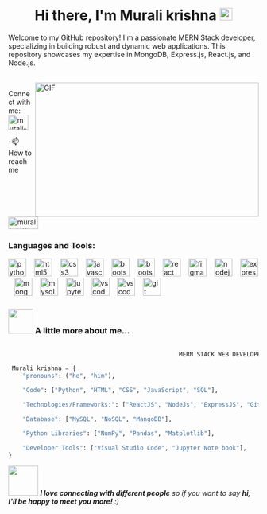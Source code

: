<!-- Header -->
<div align="center">
   <h1>Hi there, I'm Murali krishna <img src="https://media.giphy.com/media/hvRJCLFzcasrR4ia7z/giphy.gif" width="25px"> </h1>
</div>  

Welcome to my GitHub repository! I'm a passionate MERN Stack developer, specializing in building robust and dynamic web applications. This repository showcases my expertise in MongoDB, Express.js, React.js, and Node.js.

<br />
<img align="right" height="270px" width="450px" alt="GIF" src="https://i.pinimg.com/736x/68/83/3b/68833b5182d1acbb47a481d0c5fd8100.jpg" />
<p
<h3 align="left">Connect with me:</h3>
<a href="https://linkedin.com/in/murali-oct5/" target="blank"><img align="center" src="https://raw.githubusercontent.com/rahuldkjain/github-profile-readme-generator/master/src/images/icons/Social/linked-in-alt.svg" alt="murali-oct5" height="30" width="40" /></a> 
</p>

-📫 How to reach me <a href="muralikrishna.r05@gmail.com" target="blank"><img align="center" src="https://img.shields.io/badge/Gmail-D14836?style=for-the-badge&logo=gmail&logoColor=white" alt="murali-oct5" height="25" width="60" /></a> 
 
<p align="left">
</p>

<h3 align="left">Languages and Tools:</h3>
<div align="left">
  <img src="https://skillicons.dev/icons?i=py" height="36" alt="python logo"  />
  <img width="8" />
  <img src="https://cdn.jsdelivr.net/gh/devicons/devicon/icons/html5/html5-original.svg" height="36" alt="html5 logo"  />
  <img width="8" />
  <img src="https://cdn.jsdelivr.net/gh/devicons/devicon/icons/css3/css3-original.svg" height="36" alt="css3 logo"  />
  <img width="8" />
  <img src="https://skillicons.dev/icons?i=js" height="36" alt="javascript logo"  />
  <img width="8" />
  <img src="https://skillicons.dev/icons?i=bootstrap" height="36" alt="bootstrap logo"  />
  <img width="8" />
  <img src="https://user-images.githubusercontent.com/25181517/202896760-337261ed-ee92-4979-84c4-d4b829c7355d.png" height="36" alt="bootstrap logo"  />
  <img width="8" />
  <img src="https://skillicons.dev/icons?i=react" height="36" alt="react logo"  />
  <img width="8" />
  <img src="https://skillicons.dev/icons?i=figma" height="36" alt="figma logo"  />
  <img width="8" />
  <img src="https://skillicons.dev/icons?i=nodejs" height="36" alt="nodejs logo"  />
  <img width="8" />
  <img src="https://skillicons.dev/icons?i=express" height="36" alt="express logo"  />
  <img width="8" />
  <img src="https://skillicons.dev/icons?i=mongodb" height="36" alt="mongodb logo"  />
  <img width="8" />
  <img src="https://skillicons.dev/icons?i=mysql" height="36" alt="mysql logo"  />
  <img width="8" />
  <img src="https://user-images.githubusercontent.com/25181517/183914128-3fc88b4a-4ac1-40e6-9443-9a30182379b7.png" height="36" alt="jupyter notebook"  />
  <img width="8" />
  <img src="https://user-images.githubusercontent.com/25181517/192108891-d86b6220-e232-423a-bf5f-90903e6887c3.png" height="36" alt="vs code"  />
  <img width="8" />
   <img src="https://user-images.githubusercontent.com/25181517/192109061-e138ca71-337c-4019-8d42-4792fdaa7128.png" height="36" alt="vs code"  />
  <img width="8" />
  <img src="https://skillicons.dev/icons?i=git" height="36" alt="git logo"  />
</div>

###


### <img src="https://media.giphy.com/media/VgCDAzcKvsR6OM0uWg/giphy.gif" width="50"> A little more about me...  

```Python

                                                MERN STACK WEB DEVELOPER

 Murali krishna = {
    "pronouns": ("he", "him"),

    "Code": ["Python", "HTML", "CSS", "JavaScript", "SQL"],

    "Technologies/Frameworks:": ["ReactJS", "NodeJs", "ExpressJS", "Git", "GitHub"],

    "Database": ["MySQL", "NoSQL", "MangoDB"],

    "Python Libraries": ["NumPy", "Pandas", "Matplotlib"],

    "Developer Tools": ["Visual Studio Code", "Jupyter Note book"],
}
``` 
<img src="https://media.giphy.com/media/LnQjpWaON8nhr21vNW/giphy.gif" width="60"> <em><b>I love connecting with different people</b> so if you want to say <b>hi, I'll be happy to meet you more!</b> :)</em>



